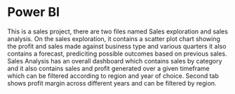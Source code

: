 # Power BI
 This is a sales project, there are two files named Sales exploration and sales analysis.
 On the sales exploration, it contains a scatter plot chart showing the profit and sales made against business type and various quarters it also contains a forecast, prediciting possible outcomes based on previous sales.
 Sales Analysis has an overall dashboard which contains sales by category and it also contains sales and profit generated over a given timeframe which can be filtered according to region and year of choice. Second tab shows profit margin across different years and can be filtered by region.
 
